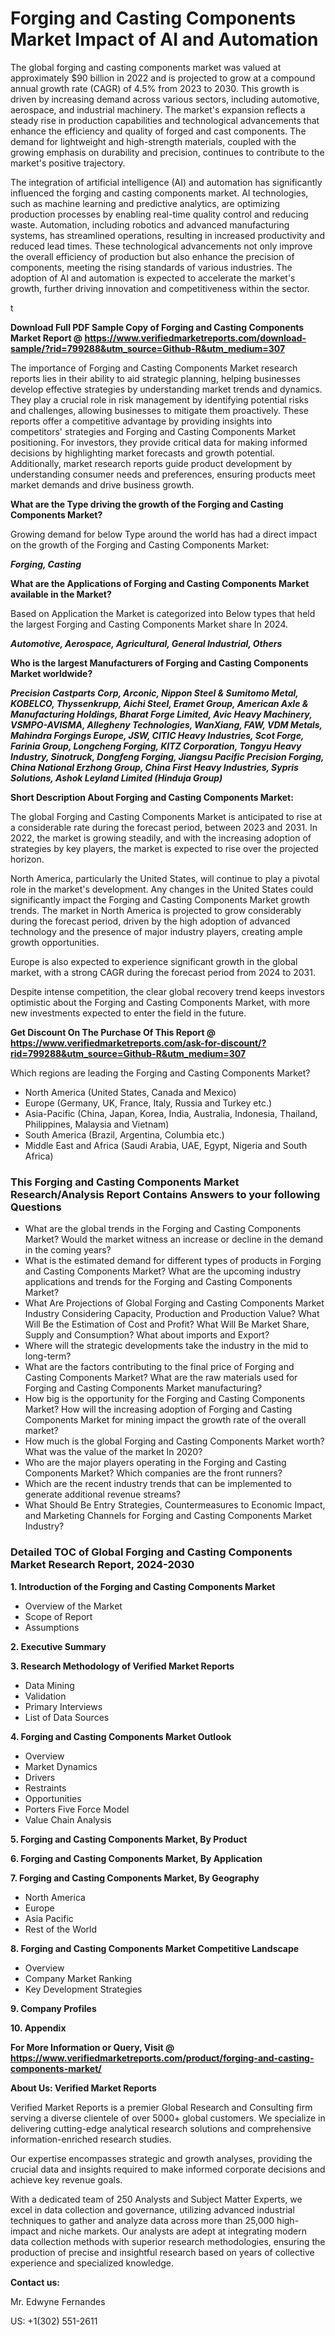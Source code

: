 <meta name="title" content="Global  Forging and Casting Components Market Impact of AI and Automation"><meta name="description" content="  The global forging and casting components market was valued at approximately $90 billion in 2022 and is projected to grow at a compound annual growth rate (CAGR) of "><meta name="title" content=" Forging and Casting Components Market Size, Share, Scope, Trends, Growth, Opportunities, Analysis, Forecast"> <h1>Forging and Casting Components Market Impact of AI and Automation</h1> <p>The global forging and casting components market was valued at approximately $90 billion in 2022 and is projected to grow at a compound annual growth rate (CAGR) of 4.5% from 2023 to 2030. This growth is driven by increasing demand across various sectors, including automotive, aerospace, and industrial machinery. The market's expansion reflects a steady rise in production capabilities and technological advancements that enhance the efficiency and quality of forged and cast components. The demand for lightweight and high-strength materials, coupled with the growing emphasis on durability and precision, continues to contribute to the market's positive trajectory.</p> <p>The integration of artificial intelligence (AI) and automation has significantly influenced the forging and casting components market. AI technologies, such as machine learning and predictive analytics, are optimizing production processes by enabling real-time quality control and reducing waste. Automation, including robotics and advanced manufacturing systems, has streamlined operations, resulting in increased productivity and reduced lead times. These technological advancements not only improve the overall efficiency of production but also enhance the precision of components, meeting the rising standards of various industries. The adoption of AI and automation is expected to accelerate the market's growth, further driving innovation and competitiveness within the sector.</p> t</p><p id="" class=""><strong>Download Full PDF Sample Copy of Forging and Casting Components Market Report @ <a href="https://www.verifiedmarketreports.com/download-sample/?rid=799288&utm_source=Github-R&utm_medium=307" target="_blank">https://www.verifiedmarketreports.com/download-sample/?rid=799288&utm_source=Github-R&utm_medium=307</a></strong></p><p>The importance of&nbsp;Forging and Casting Components Market research reports lies in their ability to aid strategic planning, helping businesses develop effective strategies by understanding market trends and dynamics. They play a crucial role in risk management by identifying potential risks and challenges, allowing businesses to mitigate them proactively. These reports offer a competitive advantage by providing insights into competitors' strategies and Forging and Casting Components Market positioning. For investors, they provide critical data for making informed decisions by highlighting market forecasts and growth potential. Additionally, market research reports guide product development by understanding consumer needs and preferences, ensuring products meet market demands and drive business growth.</p><p><strong>What are the&nbsp;Type driving the growth of the Forging and Casting Components Market?</strong></p><p id="" class="">Growing demand for below Type around the world has had a direct impact on the growth of the Forging and Casting Components Market:</p><em><strong>Forging, Casting</strong></em></p><strong>What are the&nbsp;Applications&nbsp;of Forging and Casting Components Market available in the Market?</strong></p><p id="" class="">Based on Application the Market is categorized into Below types that held the largest Forging and Casting Components Market share In 2024.</p><em><strong>Automotive, Aerospace, Agricultural, General Industrial, Others</strong></em></p><strong>Who is the largest Manufacturers of Forging and Casting Components Market worldwide?</strong></p><p><em><strong>Precision Castparts Corp, Arconic, Nippon Steel & Sumitomo Metal, KOBELCO, Thyssenkrupp, Aichi Steel, Eramet Group, American Axle & Manufacturing Holdings, Bharat Forge Limited, Avic Heavy Machinery, VSMPO-AVISMA, Allegheny Technologies, WanXiang, FAW, VDM Metals, Mahindra Forgings Europe, JSW, CITIC Heavy Industries, Scot Forge, Farinia Group, Longcheng Forging, KITZ Corporation, Tongyu Heavy Industry, Sinotruck, Dongfeng Forging, Jiangsu Pacific Precision Forging, China National Erzhong Group, China First Heavy Industries, Sypris Solutions, Ashok Leyland Limited (Hinduja Group)</strong></em></p><p id="" class=""><strong>Short Description About Forging and Casting Components Market:</strong></p><p>The global Forging and Casting Components Market is anticipated to rise at a considerable rate during the forecast period, between 2023 and 2031. In 2022, the market is growing steadily, and with the increasing adoption of strategies by key players, the market is expected to rise over the projected horizon.</p><p>North America, particularly the United States, will continue to play a pivotal role in the market's development. Any changes in the United States could significantly impact the Forging and Casting Components Market growth trends. The market in North America is projected to grow considerably during the forecast period, driven by the high adoption of advanced technology and the presence of major industry players, creating ample growth opportunities.</p><p>Europe is also expected to experience significant growth in the global market, with a strong CAGR during the forecast period from 2024 to 2031.</p><p>Despite intense competition, the clear global recovery trend keeps investors optimistic about the Forging and Casting Components Market, with more new investments expected to enter the field in the future.</p><p id="" class=""><strong>Get Discount On The Purchase Of This Report @ <a href="https://www.verifiedmarketreports.com/ask-for-discount/?rid=799288&utm_source=Github-R&utm_medium=307" target="_blank">https://www.verifiedmarketreports.com/ask-for-discount/?rid=799288&utm_source=Github-R&utm_medium=307</a></strong></p>Which regions are leading the Forging and Casting Components Market?</p><ul><li>North America (United States, Canada and Mexico)</li><li>Europe (Germany, UK, France, Italy, Russia and Turkey etc.)</li><li>Asia-Pacific (China, Japan, Korea, India, Australia, Indonesia, Thailand, Philippines, Malaysia and Vietnam)</li><li>South America (Brazil, Argentina, Columbia etc.)</li><li>Middle East and Africa (Saudi Arabia, UAE, Egypt, Nigeria and South Africa)</li></ul><h3 id="" class="">This Forging and Casting Components Market Research/Analysis Report Contains Answers to your following Questions</h3><ul><li>What are the global trends in the Forging and Casting Components Market? Would the market witness an increase or decline in the demand in the coming years?</li><li>What is the estimated demand for different types of products in Forging and Casting Components Market? What are the upcoming industry applications and trends for the Forging and Casting Components Market?</li><li>What Are Projections of Global Forging and Casting Components Market Industry Considering Capacity, Production and Production Value? What Will Be the Estimation of Cost and Profit? What Will Be Market Share, Supply and Consumption? What about imports and Export?</li><li>Where will the strategic developments take the industry in the mid to long-term?</li><li>What are the factors contributing to the final price of Forging and Casting Components Market? What are the raw materials used for Forging and Casting Components Market manufacturing?</li><li>How big is the opportunity for the Forging and Casting Components Market? How will the increasing adoption of Forging and Casting Components Market for mining impact the growth rate of the overall market?</li><li>How much is the global Forging and Casting Components Market worth? What was the value of the market In 2020?</li><li>Who are the major players operating in the Forging and Casting Components Market? Which companies are the front runners?</li><li>Which are the recent industry trends that can be implemented to generate additional revenue streams?</li><li>What Should Be Entry Strategies, Countermeasures to Economic Impact, and Marketing Channels for Forging and Casting Components Market Industry?</li></ul><h3 id="" class="">Detailed TOC of Global Forging and Casting Components Market Research Report, 2024-2030</h3><p id="" class=""><strong>1. Introduction of the Forging and Casting Components Market</strong></p><ul><li>Overview of the Market</li><li>Scope of Report</li><li>Assumptions</li></ul><p id="" class=""><strong>2. Executive Summary</strong></p><p id="" class=""><strong>3. Research Methodology of Verified Market Reports</strong></p><ul><li>Data Mining</li><li>Validation</li><li>Primary Interviews</li><li>List of Data Sources</li></ul><p id="" class=""><strong>4. Forging and Casting Components Market Outlook</strong></p><ul><li>Overview</li><li>Market Dynamics</li><li>Drivers</li><li>Restraints</li><li>Opportunities</li><li>Porters Five Force Model</li><li>Value Chain Analysis</li></ul><p id="" class=""><strong>5. Forging and Casting Components Market, By Product</strong></p><p id="" class=""><strong>6. Forging and Casting Components Market, By Application</strong></p><p id="" class=""><strong>7. Forging and Casting Components Market, By Geography</strong></p><ul><li>North America</li><li>Europe</li><li>Asia Pacific</li><li>Rest of the World</li></ul><p id="" class=""><strong>8. Forging and Casting Components Market Competitive Landscape</strong></p><ul><li>Overview</li><li>Company Market Ranking</li><li>Key Development Strategies</li></ul><p id="" class=""><strong>9. Company Profiles</strong></p><p id="" class=""><strong>10. Appendix</strong></p><p id="" class=""><strong>For More Information or Query, Visit @ <a href="https://www.verifiedmarketreports.com/product/forging-and-casting-components-market/" target="_blank">https://www.verifiedmarketreports.com/product/forging-and-casting-components-market/</a></strong></p><p id="" class=""><strong>About Us: Verified Market Reports</strong></p><p id="" class="">Verified Market Reports is a premier Global Research and Consulting firm serving a diverse clientele of over 5000+ global customers. We specialize in delivering cutting-edge analytical research solutions and comprehensive information-enriched research studies.</p><p id="" class="">Our expertise encompasses strategic and growth analyses, providing the crucial data and insights required to make informed corporate decisions and achieve key revenue goals.</p><p id="" class="">With a dedicated team of 250 Analysts and Subject Matter Experts, we excel in data collection and governance, utilizing advanced industrial techniques to gather and analyze data across more than 25,000 high-impact and niche markets. Our analysts are adept at integrating modern data collection methods with superior research methodologies, ensuring the production of precise and insightful research based on years of collective experience and specialized knowledge.</p><p id="" class=""><strong>Contact us:</strong></p><p id="" class="">Mr. Edwyne Fernandes</p><p id="" class="">US: +1(302) 551-2611</p>